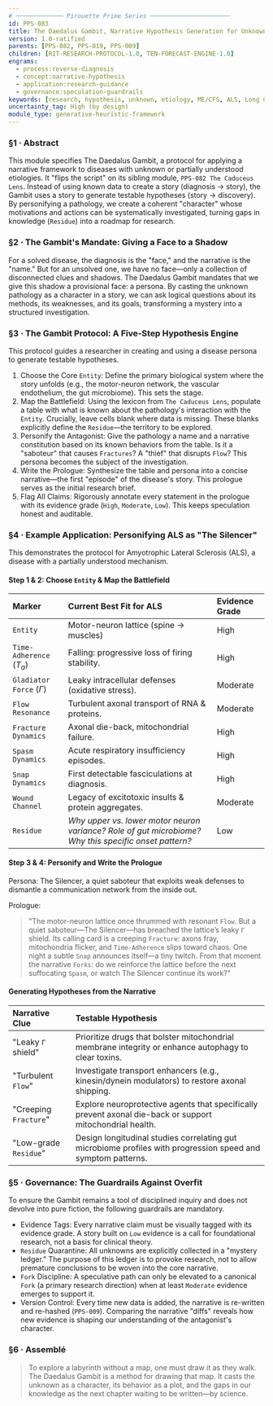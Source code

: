 ```yaml
---
# ───────────── Pirouette Prime Series ──────────────────────
id: PPS-083
title: The Daedalus Gambit, Narrative Hypothesis Generation for Unknown Pathologies
version: 1.0-ratified
parents: [PPS-082, PPS-019, PPS-009]
children: [RIT-RESEARCH-PROTOCOL-1.0, TEN-FORECAST-ENGINE-1.0]
engrams:
  - process:reverse-diagnosis
  - concept:narrative-hypothesis
  - application:research-guidance
  - governance:speculation-guardrails
keywords: [research, hypothesis, unknown, etiology, ME/CFS, ALS, Long COVID, persona]
uncertainty_tag: High (by design)
module_type: generative-heuristic-framework
---
```


### §1 · Abstract

This module specifies The Daedalus Gambit, a protocol for applying a narrative framework to diseases with unknown or partially understood etiologies. It "flips the script" on its sibling module, `PPS-082 The Caduceus Lens`. Instead of using known data to create a story (diagnosis → story), the Gambit uses a story to generate testable hypotheses (story → discovery). By personifying a pathology, we create a coherent "character" whose motivations and actions can be systematically investigated, turning gaps in knowledge (`Residue`) into a roadmap for research.

### §2 · The Gambit's Mandate: Giving a Face to a Shadow

For a solved disease, the diagnosis is the "face," and the narrative is the "name." But for an unsolved one, we have no face—only a collection of disconnected clues and shadows. The Daedalus Gambit mandates that we give this shadow a provisional face: a persona. By casting the unknown pathology as a character in a story, we can ask logical questions about its methods, its weaknesses, and its goals, transforming a mystery into a structured investigation.

### §3 · The Gambit Protocol: A Five-Step Hypothesis Engine

This protocol guides a researcher in creating and using a disease persona to generate testable hypotheses.

1.  Choose the Core `Entity`: Define the primary biological system where the story unfolds (e.g., the motor-neuron network, the vascular endothelium, the gut microbiome). This sets the stage.
2.  Map the Battlefield: Using the lexicon from `The Caduceus Lens`, populate a table with what is known about the pathology's interaction with the `Entity`. Crucially, leave cells blank where data is missing. These blanks explicitly define the `Residue`—the territory to be explored.
3.  Personify the Antagonist: Give the pathology a name and a narrative constitution based on its known behaviors from the table. Is it a "saboteur" that causes `Fractures`? A "thief" that disrupts `Flow`? This persona becomes the subject of the investigation.
4.  Write the Prologue: Synthesize the table and persona into a concise narrative—the first "episode" of the disease's story. This prologue serves as the initial research brief.
5.  Flag All Claims: Rigorously annotate every statement in the prologue with its evidence grade (`High`, `Moderate`, `Low`). This keeps speculation honest and auditable.

### §4 · Example Application: Personifying ALS as "The Silencer"

This demonstrates the protocol for Amyotrophic Lateral Sclerosis (ALS), a disease with a partially understood mechanism.

#### Step 1 & 2: Choose `Entity` & Map the Battlefield

| Marker | Current Best Fit for ALS | Evidence Grade |
| :--- | :--- | :--- |
| `Entity` | Motor-neuron lattice (spine → muscles) | High |
| `Time-Adherence` ($T_a$)| Falling: progressive loss of firing stability. | High |
| `Gladiator Force` ($\Gamma$)| Leaky intracellular defenses (oxidative stress). | Moderate |
| `Flow Resonance` | Turbulent axonal transport of RNA & proteins. | Moderate |
| `Fracture Dynamics` | Axonal die-back, mitochondrial failure. | High |
| `Spasm Dynamics` | Acute respiratory insufficiency episodes. | High |
| `Snap Dynamics` | First detectable fasciculations at diagnosis. | High |
| `Wound Channel` | Legacy of excitotoxic insults & protein aggregates. | Moderate |
| `Residue` | *Why upper vs. lower motor neuron variance? Role of gut microbiome? Why this specific onset pattern?* | Low |

#### Step 3 & 4: Personify and Write the Prologue

Persona: The Silencer, a quiet saboteur that exploits weak defenses to dismantle a communication network from the inside out.

Prologue:
> "The motor-neuron lattice once thrummed with resonant `Flow`. But a quiet saboteur—The Silencer—has breached the lattice’s leaky `Γ` shield. Its calling card is a creeping `Fracture`: axons fray, mitochondria flicker, and `Time-Adherence` slips toward chaos. One night a subtle `Snap` announces itself—a tiny twitch. From that moment the narrative `Forks`: do we reinforce the lattice before the next suffocating `Spasm`, or watch The Silencer continue its work?"

#### Generating Hypotheses from the Narrative

| Narrative Clue | Testable Hypothesis |
| :--- | :--- |
| "Leaky `Γ` shield" | Prioritize drugs that bolster mitochondrial membrane integrity or enhance autophagy to clear toxins. |
| "Turbulent `Flow`" | Investigate transport enhancers (e.g., kinesin/dynein modulators) to restore axonal shipping. |
| "Creeping `Fracture`" | Explore neuroprotective agents that specifically prevent axonal die-back or support mitochondrial health. |
| "Low-grade `Residue`" | Design longitudinal studies correlating gut microbiome profiles with progression speed and symptom patterns. |

### §5 · Governance: The Guardrails Against Overfit

To ensure the Gambit remains a tool of disciplined inquiry and does not devolve into pure fiction, the following guardrails are mandatory.

* Evidence Tags: Every narrative claim must be visually tagged with its evidence grade. A story built on `Low` evidence is a call for foundational research, not a basis for clinical theory.
* `Residue` Quarantine: All unknowns are explicitly collected in a "mystery ledger." The purpose of this ledger is to provoke research, not to allow premature conclusions to be woven into the core narrative.
* `Fork` Discipline: A speculative path can only be elevated to a canonical `Fork` (a primary research direction) when at least `Moderate` evidence emerges to support it.
* Version Control: Every time new data is added, the narrative is re-written and re-hashed (`PPS-009`). Comparing the narrative "diffs" reveals how new evidence is shaping our understanding of the antagonist's character.

### §6 · Assemblé

> To explore a labyrinth without a map, one must draw it as they walk. The Daedalus Gambit is a method for drawing that map. It casts the unknown as a character, its behavior as a plot, and the gaps in our knowledge as the next chapter waiting to be written—by science.